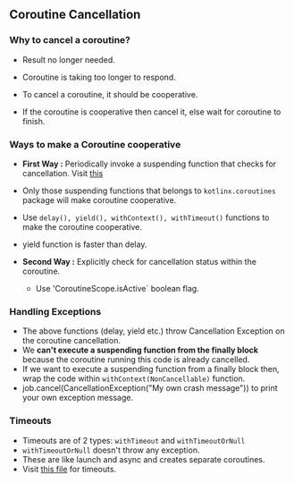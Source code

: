 ## Coroutine Cancellation 

### Why to cancel a coroutine? 

- Result no longer needed.
- Coroutine is taking too longer to respond.

- To cancel a coroutine, it should be cooperative.
- If the coroutine is cooperative then cancel it, else wait for coroutine to finish.

### Ways to make a Coroutine cooperative

- **First Way :** Periodically invoke a suspending function that checks for cancellation. Visit [this](/Chapter%203/cancel.kt)
- Only those suspending functions that belongs to `kotlinx.coroutines` package will make coroutine cooperative.
- Use `delay(), yield(), withContext(), withTimeout()` functions to make the coroutine cooperative.
- yield function is faster than delay.

- **Second Way :** Explicitly check for cancellation status within the coroutine.
    - Use 'CoroutineScope.isActive` boolean flag.


### Handling Exceptions
 
- The above functions (delay, yield etc.) throw Cancellation Exception on the coroutine cancellation.
- We **can't execute a suspending function from the finally block** because the coroutine running this code is already cancelled.
- If we want to execute a suspending function from a finally block then, wrap the code within `withContext(NonCancellable)` function.
- job.cancel(CancellationException("My own crash message"))  to print your own exception message.

### Timeouts

- Timeouts are of 2 types: `withTimeout` and `withTimeoutOrNull`
- `withTimeoutOrNull` doesn't throw any exception.
- These are like launch and async and creates separate coroutines.
- Visit [this file](/Chapter%203/timeouts.kt) for timeouts.
